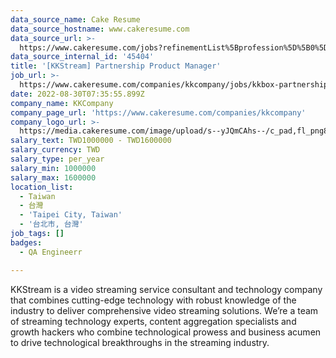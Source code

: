 ```yaml
---
data_source_name: Cake Resume
data_source_hostname: www.cakeresume.com
data_source_url: >-
  https://www.cakeresume.com/jobs?refinementList%5Bprofession%5D%5B0%5D=engineering_qa-engineer&refinementList%5Bsalary_currency%5D=TWD&range%5Bsalary_range%5D%5Bmin%5D=800096
data_source_internal_id: '45404'
title: '[KKStream] Partnership Product Manager'
job_url: >-
  https://www.cakeresume.com/companies/kkcompany/jobs/kkbox-partnership-product-manager
date: 2022-08-30T07:35:55.899Z
company_name: KKCompany
company_page_url: 'https://www.cakeresume.com/companies/kkcompany'
company_logo_url: >-
  https://media.cakeresume.com/image/upload/s--yJQmCAhs--/c_pad,fl_png8,h_200,w_200/v1637561973/kxxyllrqxnxut3jg0vup.png
salary_text: TWD1000000 - TWD1600000
salary_currency: TWD
salary_type: per_year
salary_min: 1000000
salary_max: 1600000
location_list:
  - Taiwan
  - 台灣
  - 'Taipei City, Taiwan'
  - '台北市, 台灣'
job_tags: []
badges:
  - QA Engineerr

---
```


KKStream is a video streaming service consultant and technology company that combines cutting-edge technology with robust knowledge of the industry to deliver comprehensive video streaming solutions. We’re a team of streaming technology experts, content aggregation specialists and growth hackers who combine technological prowess and business acumen to drive technological breakthroughs in the streaming industry.